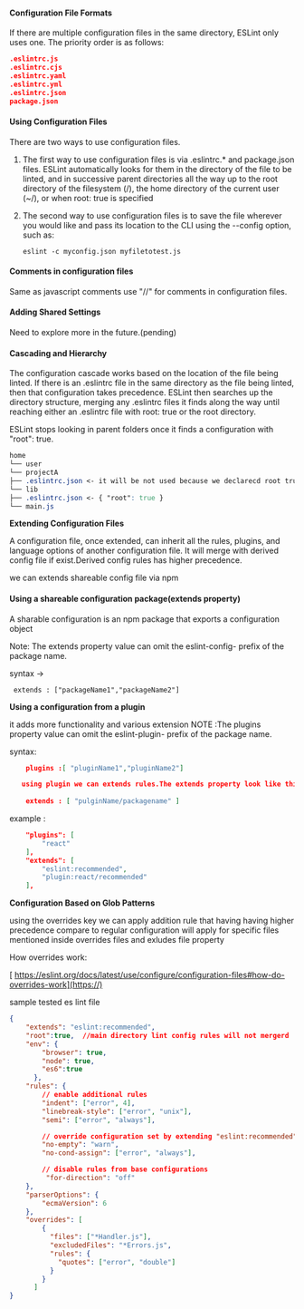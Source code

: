 #### Configuration File Formats

If there are multiple configuration files in the same directory, ESLint only uses one. The priority order is as follows:

```json
.eslintrc.js
.eslintrc.cjs
.eslintrc.yaml
.eslintrc.yml
.eslintrc.json
package.json
```

#### Using Configuration Files

There are two ways to use configuration files.

1) The first way to use configuration files is via .eslintrc.* and package.json files. ESLint automatically looks for them in the directory of the file to be linted, and in successive parent directories all the way up to the root directory of the filesystem (/), the home directory of the current user (~/), or when root: true is specified

  2) The second way to use configuration files is to save the file wherever you would like and pass its location to the CLI using the --config option, such as:

        `eslint -c myconfig.json myfiletotest.js`

#### Comments in configuration files ####

Same as javascript comments  use "//" for comments in configuration files.

#### Adding Shared Settings ####

Need to explore more in the future.(pending)

#### Cascading and Hierarchy ####

The configuration cascade works based on the location of the file being linted. If there is an .eslintrc file in the same directory as the file being linted, then that configuration takes precedence. ESLint then searches up the directory structure, merging any .eslintrc files it finds along the way until reaching either an .eslintrc file with root: true or the root directory.

ESLint stops looking in parent folders once it finds a configuration with "root": true.

```css
home
└── user
└── projectA
├── .eslintrc.json <- it will be not used because we declarecd root true in below
└── lib
├── .eslintrc.json <- { "root": true }
└── main.js
```

**Extending Configuration Files**

  A configuration file, once extended, can inherit all the  rules, plugins, and language options of another configuration file. It will merge with derived config file if exist.Derived config rules has higher precedence.

  we can extends shareable config file via npm

#### Using a shareable configuration package(extends property)

  A sharable configuration is an npm package that exports a configuration object

Note: The extends property value can omit the eslint-config- prefix of the package name.

syntax ->  

     extends : ["packageName1","packageName2"]
    

**Using a configuration from a plugin**

it adds more functionality and various extension
NOTE :The plugins property value can omit the eslint-plugin- prefix of the package name.

syntax:

```json
    plugins :[ "pluginName1","pluginName2"]

   using plugin we can extends rules.The extends property look like this 
 
    extends : [ "pulginName/packagename" ]
```

example :


```json
    "plugins": [
        "react"
    ],
    "extends": [
        "eslint:recommended",
        "plugin:react/recommended"
    ],
```



**Configuration Based on Glob Patterns**

   using the overrides key we can apply addition rule that having having higher precedence compare to regular configuration will apply for specific files mentioned inside overrides files and exludes file property  

How overrides work:
     
  [  https://eslint.org/docs/latest/use/configure/configuration-files#how-do-overrides-work](https://)


sample tested es lint file

```json
{
    "extends": "eslint:recommended",
    "root":true,  //main directory lint config rules will not mergerd
    "env": {
        "browser": true,
        "node": true,
        "es6":true
      },
    "rules": {
        // enable additional rules
        "indent": ["error", 4],
        "linebreak-style": ["error", "unix"],
        "semi": ["error", "always"],

        // override configuration set by extending "eslint:recommended"
        "no-empty": "warn",
        "no-cond-assign": ["error", "always"],

        // disable rules from base configurations
         "for-direction": "off"
    },
    "parserOptions": {
        "ecmaVersion": 6
    },
    "overrides": [
        {
          "files": ["*Handler.js"],
          "excludedFiles": "*Errors.js",
          "rules": {
            "quotes": ["error", "double"]
          }
        }
      ]
}
```






